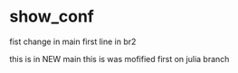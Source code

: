 # show_conf

fist change in main
first line in br2

this is in NEW main
this is was mofified first on julia branch
